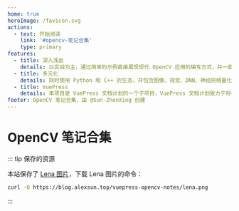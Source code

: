 ```yaml
---
home: true
heroImage: /favicon.svg
actions:
  - text: 开始阅读
    link: '#opencv-笔记合集'
    type: primary
features:
  - title: 深入浅出
    details: 以实战为主，通过简单的示例直接展现现代 OpenCV 应用的编写方式，并一直到深度学习在 OpenCV 中的应用。
  - title: 多元化
    details: 同时使用 Python 和 C++ 的生态，并包含图像、视觉、DNN、神经网络量化加速推理、移动端等诸多领域。
  - title: VuePress
    details: 本项目是 VuePress 文档计划的一个子项目，VuePress 文档计划致力于将各种自由知识提炼为更加现代化的文档。
footer: OpenCV 笔记合集，由 @Sun-ZhenXing 创建
---
```


# OpenCV 笔记合集

<AutoCatalog />

::: tip 保存的资源

本站保存了 [Lena 图片](./lena.png)，下载 Lena 图片的命令：

```bash
curl -O https://blog.alexsun.top/vuepress-opencv-notes/lena.png
```

:::
